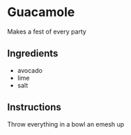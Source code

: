 # Guacamole
Makes a fest of every party
## Ingredients
* avocado
* lime
* salt
## Instructions
Throw everything in a bowl an emesh up

